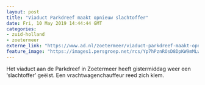 ```yaml
---
layout: post
title: "Viaduct Parkdreef maakt opnieuw slachtoffer"
date: Fri, 10 May 2019 14:44:44 GMT
categories: 
- zuid-holland 
- zoetermeer 
externe_link: "https://www.ad.nl/zoetermeer/viaduct-parkdreef-maakt-opnieuw-slachtoffer~a707f97d/"
feature_image: "https://images1.persgroep.net/rcs/Yp7hPznROsD8DpKW9mMLwzJBmkM/diocontent/147846188/_fitwidth/400/?appId=21791a8992982cd8da851550a453bd7f&quality=0.7"
---
```


Het viaduct aan de Parkdreef in Zoetermeer heeft gistermiddag weer een ‘slachtoffer’ geëist. Een vrachtwagenchauffeur reed zich klem.
